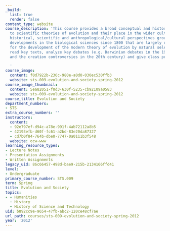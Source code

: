 ```yaml
---
_build:
  list: true
  render: false
content_type: website
course_description: 'This course provides a broad conceptual and historical introduction
  to scientific theories of evolution and their place in the wider culture. It embraces
  historical, scientific and anthropological/cultural perspectives grounded in relevant
  developments in the biological sciences since 1800 that are largely responsible
  for the development of the modern theory of evolution by natural selection. Students
  read key texts, analyze key debates (e.g. Darwinian debates in the 19th century,
  and the creation controversies in the 20th century) and give class presentations.

  '
course_image:
  content: f0d7922b-236c-980e-a0d0-030ec530ffb3
  website: sts-009-evolution-and-society-spring-2012
course_image_thumbnail:
  content: 5ea82051-f0d3-630f-5235-cb92109a0583
  website: sts-009-evolution-and-society-spring-2012
course_title: Evolution and Society
department_numbers:
- STS
extra_course_numbers: ''
instructors:
  content:
  - 92e797ef-d94c-a78e-991f-4ab72112a8b5
  - 42193efb-d60f-fc61-a2bd-83e20da87327
  - cd7b0f84-764b-dbe0-7747-0a0111b3f548
  website: ocw-www
learning_resource_types:
- Lecture Notes
- Presentation Assignments
- Written Assignments
legacy_uid: 86c66457-498d-bae9-215b-2134166ffd41
level:
- Undergraduate
primary_course_number: STS.009
term: Spring
title: Evolution and Society
topics:
- - Humanities
  - History
  - History of Science and Technology
uid: b892cc9e-9654-47fb-abc2-120ce48cf7ae
url_path: courses/sts-009-evolution-and-society-spring-2012
year: '2012'
---
```

